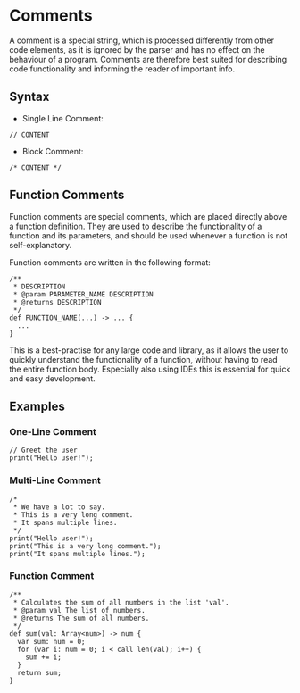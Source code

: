 # Comments

A comment is a special string, which is processed differently from other code elements, as it is ignored by the parser
and has no effect on the behaviour of a program. Comments are therefore best suited for describing code functionality
and informing the reader of important info.

## Syntax

- Single Line Comment:

```kipper
// CONTENT
```

- Block Comment:

```kipper
/* CONTENT */
```

## Function Comments

Function comments are special comments, which are placed directly above a function definition.
They are used to describe the functionality of a function and its parameters, and should be
used whenever a function is not self-explanatory.

Function comments are written in the following format:

```kipper
/**
 * DESCRIPTION
 * @param PARAMETER_NAME DESCRIPTION
 * @returns DESCRIPTION
 */
def FUNCTION_NAME(...) -> ... {
  ...
}
```

This is a best-practise for any large code and library, as it allows the user to quickly understand the functionality
of a function, without having to read the entire function body. Especially also using IDEs this is essential for quick
and easy development.

## Examples

### One-Line Comment

```kipper
// Greet the user
print("Hello user!");
```

### Multi-Line Comment

```kipper
/*
 * We have a lot to say.
 * This is a very long comment.
 * It spans multiple lines.
 */
print("Hello user!");
print("This is a very long comment.");
print("It spans multiple lines.");
```

### Function Comment

```kipper
/**
 * Calculates the sum of all numbers in the list 'val'.
 * @param val The list of numbers.
 * @returns The sum of all numbers.
 */
def sum(val: Array<num>) -> num {
  var sum: num = 0;
  for (var i: num = 0; i < call len(val); i++) {
    sum += i;
  }
  return sum;
}
```
